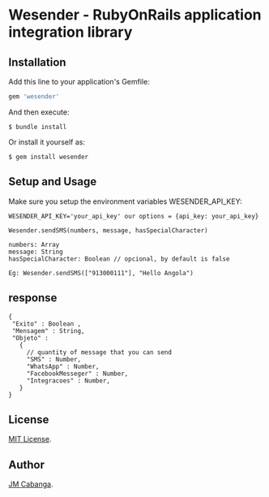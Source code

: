 # Wesender - RubyOnRails application integration library
## Installation

Add this line to your application's Gemfile:

```ruby
gem 'wesender'
```

And then execute:

    $ bundle install

Or install it yourself as:

    $ gem install wesender

## Setup and Usage
Make sure you setup the environment variables WESENDER_API_KEY:

```
WESENDER_API_KEY='your_api_key' our options = {api_key: your_api_key}

Wesender.sendSMS(numbers, message, hasSpecialCharacter)

numbers: Array
message: String
hasSpecialCharacter: Boolean // opcional, by default is false
```
```
Eg: Wesender.sendSMS(["913000111"], "Hello Angola")
```
## response
```
{
 "Exito" : Boolean ,
 "Mensagem" : String,
 "Objeto" :
   {
     // quantity of message that you can send
     "SMS" : Number,
     "WhatsApp" : Number,
     "FacebookMesseger" : Number,
     "Integracoes" : Number,
   }
}
```
## License
[MIT License](https://opensource.org/licenses/MIT).

## Author

[JM Cabanga](https://github.com/cabanga).
